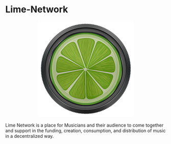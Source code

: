 # Lime-Network

<p align="center">
  <img src="images/LimeToken-Logo-300.png">
</p>

Lime Network is a place for Musicians and their audience to come together and support in the funding, creation, consumption, and distribution of music in a decentralized way.
